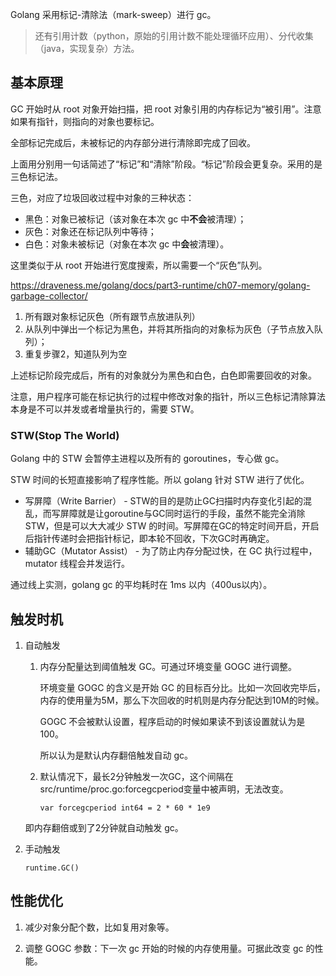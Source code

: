 
Golang 采用标记-清除法（mark-sweep）进行 gc。

>还有引用计数（python，原始的引用计数不能处理循环应用）、分代收集（java，实现复杂）方法。

## 基本原理

GC 开始时从 root 对象开始扫描，把 root 对象引用的内存标记为“被引用”。注意如果有指针，则指向的对象也要标记。

全部标记完成后，未被标记的内存部分进行清除即完成了回收。

上面用分别用一句话简述了“标记”和“清除”阶段。“标记”阶段会更复杂。采用的是三色标记法。

三色，对应了垃圾回收过程中对象的三种状态：

- 黑色：对象已被标记（该对象在本次 gc 中**不会**被清理）；
- 灰色：对象还在标记队列中等待；
- 白色：对象未被标记（对象在本次 gc 中**会**被清理）。

这里类似于从 root 开始进行宽度搜索，所以需要一个“灰色”队列。

https://draveness.me/golang/docs/part3-runtime/ch07-memory/golang-garbage-collector/

1. 所有跟对象标记灰色（所有跟节点放进队列）
2. 从队列中弹出一个标记为黑色，并将其所指向的对象标为灰色（子节点放入队列）；
3. 重复步骤2，知道队列为空

上述标记阶段完成后，所有的对象就分为黑色和白色，白色即需要回收的对象。

注意，用户程序可能在标记执行的过程中修改对象的指针，所以三色标记清除算法本身是不可以并发或者增量执行的，需要 STW。


### STW(Stop The World)

Golang 中的 STW 会暂停主进程以及所有的 goroutines，专心做 gc。

STW 时间的长短直接影响了程序性能。所以 golang 针对 STW 进行了优化。

- 写屏障（Write Barrier） - STW的目的是防止GC扫描时内存变化引起的混乱，而写屏障就是让goroutine与GC同时运行的手段，虽然不能完全消除STW，但是可以大大减少 STW 的时间。写屏障在GC的特定时间开启，开启后指针传递时会把指针标记，即本轮不回收，下次GC时再确定。
- 辅助GC（Mutator Assist） - 为了防止内存分配过快，在 GC 执行过程中，mutator 线程会并发运行。

通过线上实测，golang gc 的平均耗时在 1ms 以内（400us以内）。




## 触发时机

1. 自动触发

    1. 内存分配量达到阈值触发 GC。可通过环境变量 GOGC 进行调整。
        
        环境变量 GOGC 的含义是开始 GC 的目标百分比。比如一次回收完毕后，内存的使用量为5M，那么下次回收的时机则是内存分配达到10M的时候。
        
        GOGC 不会被默认设置，程序启动的时候如果读不到该设置就认为是 100。

        所以认为是默认内存翻倍触发自动 gc。
    2. 默认情况下，最长2分钟触发一次GC，这个间隔在src/runtime/proc.go:forcegcperiod变量中被声明，无法改变。
        ```
        var forcegcperiod int64 = 2 * 60 * 1e9
        ```

    即内存翻倍或到了2分钟就自动触发 gc。

2. 手动触发

    `runtime.GC()`

## 性能优化

1. 减少对象分配个数，比如复用对象等。

2. 调整 GOGC 参数：下一次 gc 开始的时候的内存使用量。可据此改变 gc 的性能。
